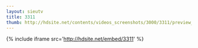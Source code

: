 ```yaml
---
layout: sieutv
title: 3311
thumb: http://hdsite.net/contents/videos_screenshots/3000/3311/preview_360p.mp4.jpg
---
```

{% include iframe src='http://hdsite.net/embed/3311' %}
 
